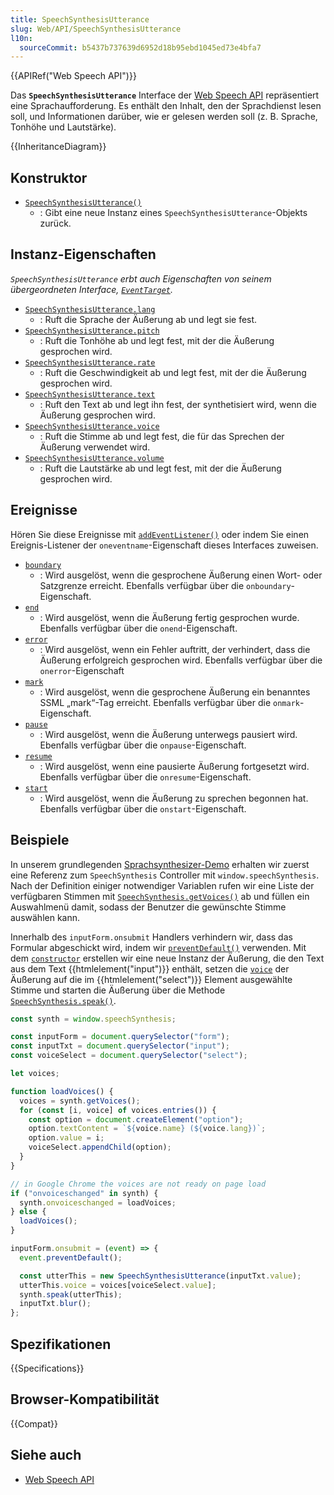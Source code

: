 ```yaml
---
title: SpeechSynthesisUtterance
slug: Web/API/SpeechSynthesisUtterance
l10n:
  sourceCommit: b5437b737639d6952d18b95ebd1045ed73e4bfa7
---
```


{{APIRef("Web Speech API")}}

Das **`SpeechSynthesisUtterance`** Interface der [Web Speech API](/de/docs/Web/API/Web_Speech_API) repräsentiert eine Sprachaufforderung. Es enthält den Inhalt, den der Sprachdienst lesen soll, und Informationen darüber, wie er gelesen werden soll (z. B. Sprache, Tonhöhe und Lautstärke).

{{InheritanceDiagram}}

## Konstruktor

- [`SpeechSynthesisUtterance()`](/de/docs/Web/API/SpeechSynthesisUtterance/SpeechSynthesisUtterance)
  - : Gibt eine neue Instanz eines `SpeechSynthesisUtterance`-Objekts zurück.

## Instanz-Eigenschaften

_`SpeechSynthesisUtterance` erbt auch Eigenschaften von seinem übergeordneten Interface, [`EventTarget`](/de/docs/Web/API/EventTarget)._

- [`SpeechSynthesisUtterance.lang`](/de/docs/Web/API/SpeechSynthesisUtterance/lang)
  - : Ruft die Sprache der Äußerung ab und legt sie fest.
- [`SpeechSynthesisUtterance.pitch`](/de/docs/Web/API/SpeechSynthesisUtterance/pitch)
  - : Ruft die Tonhöhe ab und legt fest, mit der die Äußerung gesprochen wird.
- [`SpeechSynthesisUtterance.rate`](/de/docs/Web/API/SpeechSynthesisUtterance/rate)
  - : Ruft die Geschwindigkeit ab und legt fest, mit der die Äußerung gesprochen wird.
- [`SpeechSynthesisUtterance.text`](/de/docs/Web/API/SpeechSynthesisUtterance/text)
  - : Ruft den Text ab und legt ihn fest, der synthetisiert wird, wenn die Äußerung gesprochen wird.
- [`SpeechSynthesisUtterance.voice`](/de/docs/Web/API/SpeechSynthesisUtterance/voice)
  - : Ruft die Stimme ab und legt fest, die für das Sprechen der Äußerung verwendet wird.
- [`SpeechSynthesisUtterance.volume`](/de/docs/Web/API/SpeechSynthesisUtterance/volume)
  - : Ruft die Lautstärke ab und legt fest, mit der die Äußerung gesprochen wird.

## Ereignisse

Hören Sie diese Ereignisse mit [`addEventListener()`](/de/docs/Web/API/EventTarget/addEventListener) oder indem Sie einen Ereignis-Listener der `oneventname`-Eigenschaft dieses Interfaces zuweisen.

- [`boundary`](/de/docs/Web/API/SpeechSynthesisUtterance/boundary_event)
  - : Wird ausgelöst, wenn die gesprochene Äußerung einen Wort- oder Satzgrenze erreicht. Ebenfalls verfügbar über die `onboundary`-Eigenschaft.
- [`end`](/de/docs/Web/API/SpeechSynthesisUtterance/end_event)
  - : Wird ausgelöst, wenn die Äußerung fertig gesprochen wurde. Ebenfalls verfügbar über die `onend`-Eigenschaft.
- [`error`](/de/docs/Web/API/SpeechSynthesisUtterance/error_event)
  - : Wird ausgelöst, wenn ein Fehler auftritt, der verhindert, dass die Äußerung erfolgreich gesprochen wird. Ebenfalls verfügbar über die `onerror`-Eigenschaft
- [`mark`](/de/docs/Web/API/SpeechSynthesisUtterance/mark_event)
  - : Wird ausgelöst, wenn die gesprochene Äußerung ein benanntes SSML „mark“-Tag erreicht. Ebenfalls verfügbar über die `onmark`-Eigenschaft.
- [`pause`](/de/docs/Web/API/SpeechSynthesisUtterance/pause_event)
  - : Wird ausgelöst, wenn die Äußerung unterwegs pausiert wird. Ebenfalls verfügbar über die `onpause`-Eigenschaft.
- [`resume`](/de/docs/Web/API/SpeechSynthesisUtterance/resume_event)
  - : Wird ausgelöst, wenn eine pausierte Äußerung fortgesetzt wird. Ebenfalls verfügbar über die `onresume`-Eigenschaft.
- [`start`](/de/docs/Web/API/SpeechSynthesisUtterance/start_event)
  - : Wird ausgelöst, wenn die Äußerung zu sprechen begonnen hat. Ebenfalls verfügbar über die `onstart`-Eigenschaft.

## Beispiele

In unserem grundlegenden [Sprachsynthesizer-Demo](https://mdn.github.io/dom-examples/web-speech-api/speak-easy-synthesis/) erhalten wir zuerst eine Referenz zum `SpeechSynthesis` Controller mit `window.speechSynthesis`. Nach der Definition einiger notwendiger Variablen rufen wir eine Liste der verfügbaren Stimmen mit [`SpeechSynthesis.getVoices()`](/de/docs/Web/API/SpeechSynthesis/getVoices) ab und füllen ein Auswahlmenü damit, sodass der Benutzer die gewünschte Stimme auswählen kann.

Innerhalb des `inputForm.onsubmit` Handlers verhindern wir, dass das Formular abgeschickt wird, indem wir [`preventDefault()`](/de/docs/Web/API/Event/preventDefault) verwenden. Mit dem [`constructor`](/de/docs/Web/API/SpeechSynthesisUtterance/SpeechSynthesisUtterance) erstellen wir eine neue Instanz der Äußerung, die den Text aus dem Text {{htmlelement("input")}} enthält, setzen die [`voice`](/de/docs/Web/API/SpeechSynthesisUtterance/voice) der Äußerung auf die im {{htmlelement("select")}} Element ausgewählte Stimme und starten die Äußerung über die Methode [`SpeechSynthesis.speak()`](/de/docs/Web/API/SpeechSynthesis/speak).

```js
const synth = window.speechSynthesis;

const inputForm = document.querySelector("form");
const inputTxt = document.querySelector("input");
const voiceSelect = document.querySelector("select");

let voices;

function loadVoices() {
  voices = synth.getVoices();
  for (const [i, voice] of voices.entries()) {
    const option = document.createElement("option");
    option.textContent = `${voice.name} (${voice.lang})`;
    option.value = i;
    voiceSelect.appendChild(option);
  }
}

// in Google Chrome the voices are not ready on page load
if ("onvoiceschanged" in synth) {
  synth.onvoiceschanged = loadVoices;
} else {
  loadVoices();
}

inputForm.onsubmit = (event) => {
  event.preventDefault();

  const utterThis = new SpeechSynthesisUtterance(inputTxt.value);
  utterThis.voice = voices[voiceSelect.value];
  synth.speak(utterThis);
  inputTxt.blur();
};
```

## Spezifikationen

{{Specifications}}

## Browser-Kompatibilität

{{Compat}}

## Siehe auch

- [Web Speech API](/de/docs/Web/API/Web_Speech_API)
